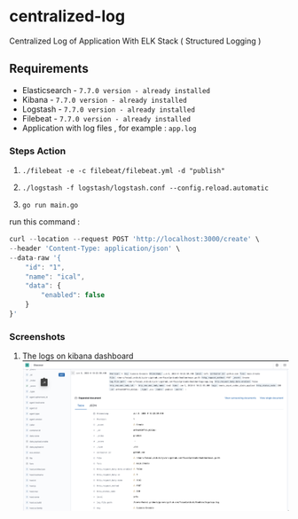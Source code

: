 # centralized-log
Centralized Log of Application With ELK Stack ( Structured Logging )

## Requirements

* Elasticsearch - `7.7.0 version - already installed`
* Kibana - `7.7.0 version - already installed`
* Logstash - `7.7.0 version - already installed`
* Filebeat - `7.7.0 version - already installed`
* Application with log files , for example : `app.log`


### Steps Action

1. `./filebeat -e -c filebeat/filebeat.yml -d "publish"`

2. `./logstash -f logstash/logstash.conf --config.reload.automatic`

3. `go run main.go`


run this command : 
```javascript
curl --location --request POST 'http://localhost:3000/create' \
--header 'Content-Type: application/json' \
--data-raw '{
	"id": "1",
	"name": "ical",
	"data": {
		"enabled": false
	}
}'
```


### Screenshots

1. The logs on kibana dashboard
![logs](https://github.com/faizalpribadi/centralized-log/blob/master/images/kibana-logs.png)
